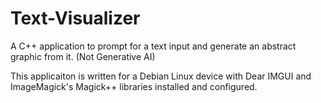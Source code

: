 # Text-Visualizer
A C++ application to prompt for a text input and generate an abstract graphic from it. (Not Generative AI)

This applicaiton is written for a Debian Linux device with Dear IMGUI and ImageMagick's Magick++ libraries installed and configured.

